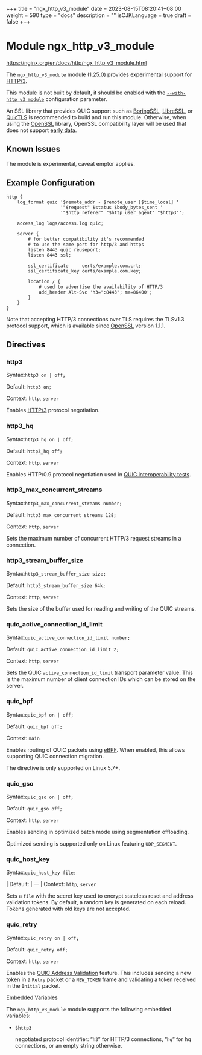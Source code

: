 +++
title = "ngx_http_v3_module"
date = 2023-08-15T08:20:41+08:00
weight = 590
type = "docs"
description = ""
isCJKLanguage = true
draft = false
+++

# Module ngx_http_v3_module

https://nginx.org/en/docs/http/ngx_http_v3_module.html



The `ngx_http_v3_module` module (1.25.0) provides experimental support for [HTTP/3](https://datatracker.ietf.org/doc/html/rfc9114).

This module is not built by default, it should be enabled with the [`--with-http_v3_module`](https://nginx.org/en/docs/configure.html#http_v3_module) configuration parameter.

An SSL library that provides QUIC support such as [BoringSSL](https://boringssl.googlesource.com/boringssl), [LibreSSL](https://www.libressl.org/), or [QuicTLS](https://github.com/quictls/openssl) is recommended to build and run this module. Otherwise, when using the [OpenSSL](https://openssl.org/) library, OpenSSL compatibility layer will be used that does not support [early data](https://nginx.org/en/docs/http/ngx_http_ssl_module.html#ssl_early_data).





## Known Issues

The module is experimental, caveat emptor applies.



## Example Configuration



```
http {
    log_format quic '$remote_addr - $remote_user [$time_local] '
                    '"$request" $status $body_bytes_sent '
                    '"$http_referer" "$http_user_agent" "$http3"';

    access_log logs/access.log quic;

    server {
        # for better compatibility it's recommended
        # to use the same port for http/3 and https
        listen 8443 quic reuseport;
        listen 8443 ssl;

        ssl_certificate     certs/example.com.crt;
        ssl_certificate_key certs/example.com.key;

        location / {
            # used to advertise the availability of HTTP/3
            add_header Alt-Svc 'h3=":8443"; ma=86400';
        }
    }
}
```

Note that accepting HTTP/3 connections over TLS requires the TLSv1.3 protocol support, which is available since [OpenSSL](http://www.openssl.org/) version 1.1.1.



## Directives



### http3

  Syntax:`http3 on | off;`

  Default: `http3 on;`

  Context: `http`, `server`


Enables [HTTP/3](https://datatracker.ietf.org/doc/html/rfc9114) protocol negotiation.



### http3_hq

  Syntax:`http3_hq on | off;`

  Default: `http3_hq off;`

  Context: `http`, `server`


Enables HTTP/0.9 protocol negotiation used in [QUIC interoperability tests](https://github.com/marten-seemann/quic-interop-runner).



### http3_max_concurrent_streams

  Syntax:`http3_max_concurrent_streams number;`

  Default: `http3_max_concurrent_streams 128;`

  Context: `http`, `server`


Sets the maximum number of concurrent HTTP/3 request streams in a connection.



### http3_stream_buffer_size

  Syntax:`http3_stream_buffer_size size;`

  Default: `http3_stream_buffer_size 64k;`

  Context: `http`, `server`


Sets the size of the buffer used for reading and writing of the QUIC streams.



### quic_active_connection_id_limit

  Syntax:`quic_active_connection_id_limit number;`

  Default: `quic_active_connection_id_limit 2;`

  Context: `http`, `server`


Sets the QUIC `active_connection_id_limit` transport parameter value. This is the maximum number of client connection IDs which can be stored on the server.



### quic_bpf

  Syntax:`quic_bpf on | off;`

  Default: `quic_bpf off;`

  Context: `main`


Enables routing of QUIC packets using [eBPF](https://ebpf.io/). When enabled, this allows supporting QUIC connection migration.



The directive is only supported on Linux 5.7+.





### quic_gso

  Syntax:`quic_gso on | off;`

  Default: `quic_gso off;`

  Context: `http`, `server`


Enables sending in optimized batch mode using segmentation offloading.



Optimized sending is supported only on Linux featuring `UDP_SEGMENT`.





### quic_host_key

  Syntax:`quic_host_key file;`

| Default: | —                     |
  Context: `http`, `server`


Sets a `file` with the secret key used to encrypt stateless reset and address validation tokens. By default, a random key is generated on each reload. Tokens generated with old keys are not accepted.



### quic_retry

  Syntax:`quic_retry on | off;`

  Default: `quic_retry off;`

  Context: `http`, `server`


Enables the [QUIC Address Validation](https://datatracker.ietf.org/doc/html/rfc9000#name-address-validation) feature. This includes sending a new token in a `Retry` packet or a `NEW_TOKEN` frame and validating a token received in the `Initial` packet.



Embedded Variables

The `ngx_http_v3_module` module supports the following embedded variables:

- `$http3`

  negotiated protocol identifier: “`h3`” for HTTP/3 connections, “`hq`” for hq connections, or an empty string otherwise.